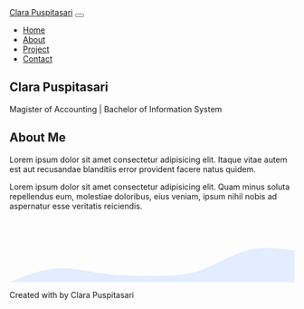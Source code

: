 <!DOCTYPE html>
<html lang="en">
  <head>
    <meta charset="utf-8" />
    <meta name="viewport" content="width=device-width, initial-scale=1" />
    <title>My Portofolio | Clara Puspitasari</title>
    <!-- Boostrap CSS -->
    <link href="https://cdn.jsdelivr.net/npm/bootstrap@5.2.0/dist/css/bootstrap.min.css" rel="stylesheet" integrity="sha384-gH2yIJqKdNHPEq0n4Mqa/HGKIhSkIHeL5AyhkYV8i59U5AR6csBvApHHNl/vI1Bx" crossorigin="anonymous" />
    <!-- Boostrap Icons -->
    <link rel="stylesheet" href="https://cdn.jsdelivr.net/npm/bootstrap-icons@1.9.1/font/bootstrap-icons.css" />
  </head>
  <body id="home">
    <!-- Navbar -->
    <nav class="navbar navbar-expand-lg navbar-dark bg-primary shadow-lg fixed-top">
      <div class="container">
        <a class="navbar-brand" href="#home">Clara Puspitasari</a>
        <button class="navbar-toggler" type="button" data-bs-toggle="collapse" data-bs-target="#navbarNav" aria-controls="navbarNav" aria-expanded="false" aria-label="Toggle navigation">
          <span class="navbar-toggler-icon"></span>
        </button>
        <div class="collapse navbar-collapse" id="navbarNav">
          <ul class="navbar-nav ms-auto">
            <li class="nav-item">
              <a class="nav-link active" aria-current="page" href="#home">Home</a>
            </li>
            <li class="nav-item">
              <a class="nav-link" href="#about">About</a>
            </li>
            <li class="nav-item">
              <a class="nav-link" href="#projects">Project</a>
            </li>
            <li class="nav-item">
              <a class="nav-link" href="#contact">Contact</a>
            </li>
          </ul>
        </div>
      </div>
    </nav>
    <!-- Akhir Navbar -->
    <!-- Jumbotron -->
    <section class="jumbotron text-center padding-top=5rem ">
      <h1 class="display-4">Clara Puspitasari</h1>
      <p class="lead">Magister of Accounting | Bachelor of Information System</p>
    </section>
    <!-- Akhir Jumbotron -->
    <!-- About -->
    <section id="about padding-top=5rem">
      <div class="container">
        <div class="row text-center mb-3">
          <div class="col">
            <h2>About Me</h2>
          </div>
        </div>
        <div class="row justify-content-center fs-5 text-center">
          <div class="col-md-4">
            <p>Lorem ipsum dolor sit amet consectetur adipisicing elit. Itaque vitae autem est aut recusandae blanditiis error provident facere natus quidem.</p>
          </div>
          <div class="col-md-4">
            <p>Lorem ipsum dolor sit amet consectetur adipisicing elit. Quam minus soluta repellendus eum, molestiae doloribus, eius veniam, ipsum nihil nobis ad aspernatur esse veritatis reiciendis.</p>
          </div>
        </div>
      </div>
      <svg xmlns="http://www.w3.org/2000/svg" viewBox="0 0 1440 320">
        <path
          fill="#e2edff"
          fill-opacity="1"
          d="M0,320L40,304C80,288,160,256,240,250.7C320,245,400,267,480,277.3C560,288,640,288,720,288C800,288,880,288,960,261.3C1040,235,1120,181,1200,160C1280,139,1360,149,1400,154.7L1440,160L1440,320L1400,320C1360,320,1280,320,1200,320C1120,320,1040,320,960,320C880,320,800,320,720,320C640,320,560,320,480,320C400,320,320,320,240,320C160,320,80,320,40,320L0,320Z"
        ></path>
      </svg>
    </section>
    <!-- Akhir About -->
    <!-- Footer -->
    <footer class="bg-primary text-white text-center pb-5">
      <p>Created with <i class="bi bi-heart-fill text-danger"></i> by <a href="https://www.instagram.com/clara.puspita11/" class="text-white fw-bold"></a>Clara Puspitasari</p>
    </footer>
    <!-- Akhir Footer -->
    <script src="https://cdn.jsdelivr.net/npm/bootstrap@5.2.0/dist/js/bootstrap.bundle.min.js" integrity="sha384-A3rJD856KowSb7dwlZdYEkO39Gagi7vIsF0jrRAoQmDKKtQBHUuLZ9AsSv4jD4Xa" crossorigin="anonymous"></script>
  </body>
</html>
